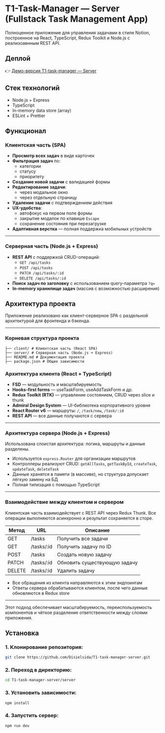 # T1-Task-Manager — Server (Fullstack Task Management App)

Полноценное приложение для управления задачами в стиле Notion, построенное на React, TypeScript, Redux Toolkit и Node.js с реализоавнным REST API.

## Деплой

👉 [Демо-версия T1-task-manager — Server ](https://t1-task-manager-server.onrender.com)

## Стек технологий

- Node.js + Express
- TypeScript
- In-memory data store (array)
- ESLint + Prettier

## Функционал

###  Клиентская часть (SPA)

- **Просмотр всех задач** в виде карточек
- **Фильтрация задач** по:
  - категории
  - статусу
  - приоритету
- **Создание новой задачи** с валидацией формы
- **Редактирование задачи**:
  - через модальное окно
  - через отдельную страницу
- **Удаление задачи** с подтверждением действия
- **UX-удобства**:
  - автофокус на первом поле формы
  - закрытие модалок по клавише `Escape`
  - сохранение состояния при перезагрузке
- **Адаптивная верстка** — полная поддержка мобильных устройств

---

### Серверная часть (Node.js + Express)

- **REST API** с поддержкой CRUD-операций:
  - `GET /api/tasks`
  - `POST /api/tasks`
  - `PATCH /api/tasks/:id`
  - `DELETE /api/tasks/:id`
- **Поиск задач по заголовку** с использованием query-параметра `?q=`
- **In-memory хранилище задач** (массив с возможностью расширения)


## Архитектура проекта

Приложение реализовано как клиент-серверное SPA с раздельной архитектурой для фронтенда и бэкенда.

---



### Корневая структура проекта

```plaintext
├── client/ # Клиентская часть (React SPA)
├── server/ # Серверная часть (Node.js + Express)
├── README.md # Документация проекта
├── package.json # Общие зависимости
```
### Архитектура клиента (React + TypeScript)

- **FSD** — модульность и масштабируемость
- **Hooks-first forms** — useTaskForm, useAddTaskForm и др.
- **Redux Toolkit (RTK)** — управление состоянием, CRUD через slice и thunk
- **Admiral Design System** — UI-библиотека корпоративного уровня
- **React Router v6** — маршруты: `/`, `/task/new`, `/task/:id`
- **REST API** — все данные получаются с сервера

---

### Архитектура сервера (Node.js + Express)

Использована слоистая архитектура: логика, маршруты и данные разделены.

- Используется `express.Router` для организации маршрутов
- Контроллеры реализуют CRUD: `getAllTasks`, `getTaskById`, `createTask`, `updateTask`, `deleteTask`
- Данные хранятся в памяти (в массиве), но структура допускает лёгкую замену на БД
- Полная типизация с помощью TypeScript

---

### Взаимодействие между клиентом и сервером

Клиентская часть взаимодействует с REST API через Redux Thunk. Все операции выполняются асинхронно и результат сохраняется в сторе.

| Метод  | URL            | Описание                        |
|--------|----------------|---------------------------------|
| GET    | /tasks         | Получить все задачи             |
| GET    | /tasks/:id     | Получить задачу по ID           |
| POST   | /tasks         | Создать новую задачу            |
| PATCH  | /tasks/:id     | Обновить существующую задачу    |
| DELETE | /tasks/:id     | Удалить задачу                  |

- Все обращения из клиента направляются к этим эндпоинтам
- Ответы сервера обрабатываются клиентом, после чего данные обновляются в Redux store

---

Этот подход обеспечивает масштабируемость, переиспользуемость компонентов и чёткое разделение ответственности между слоями приложения.


## Установка

### 1. Клонирование репозитория:
```bash
git clone https://github.com/Disielsida/T1-task-manager-server.git
```

### 2. Переход в директорию:
```bash
cd T1-task-manager-server/server
```

### 3. Установить зависимости:
```bash
npm install
```

### 4. Запустить сервер:
```bash
npm run dev
```